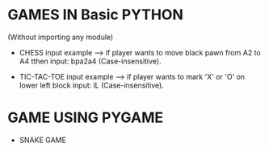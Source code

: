 # GAMES IN Basic PYTHON
(Without importing any module)

* CHESS
input example --> if player wants to move black pawn from A2 to A4 tthen input: bpa2a4 (Case-insensitive).


* TIC-TAC-TOE 
input example --> if player wants to mark 'X' or 'O' on lower left block input: lL (Case-insensitive).

# GAME USING PYGAME

* SNAKE GAME
